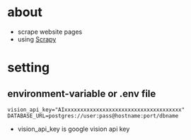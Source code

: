 # about
- scrape website pages
- using [Scrapy](https://scrapy.org/)

# setting
## environment-variable or .env file

```
vision_api_key="AIxxxxxxxxxxxxxxxxxxxxxxxxxxxxxxxxxxxxx"
DATABASE_URL=postgres://user:pass@hostname:port/dbname
```
- vision_api_key is google vision api key
